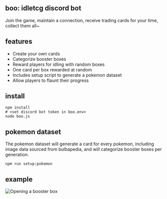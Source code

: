
## boo: idletcg discord bot
Join the game, maintain a connection, receive trading cards for your time, collect them all~

## features
- Create your own cards
- Categorize booster boxes
- Reward players for idling with random boxes
- One card per box rewarded at random
- Includes setup script to generate a pokemon dataset
- Allow players to flaunt their progress

## install
```
npm install
# <set discord bot token in boo.env>
node boo.js
```

## pokemon dataset
The pokemon dataset will generate a card for every pokemon, including image data sourced from bulbapedia, and will categorize booster boxes per generation.
```
npm run setup:pokemon
```

## example
![Opening a booster box](http://i.imgur.com/klZlP6m.png)
